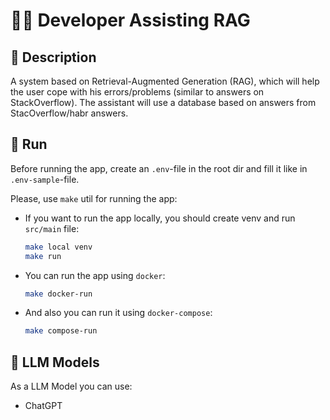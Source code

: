 # 👨‍💻 Developer Assisting RAG

## 📖 Description

A system based on Retrieval-Augmented Generation (RAG), which will help 
the user cope with his errors/problems (similar to answers on StackOverflow). 
The assistant will use a database based on answers from StacOverflow/habr answers.

## 🚀 Run

Before running the app, create an `.env`-file in the root dir and fill it like in `.env-sample`-file.

Please, use `make` util for running the app:

- If you want to run the app locally, you should create venv and run `src/main` file:
    ```bash
    make local venv
    make run  
    ```

- You can run the app using `docker`:
    ```bash
    make docker-run
    ```

- And also you can run it using `docker-compose`:
    ```bash
    make compose-run
    ```

## 🤖 LLM Models
As a LLM Model you can use:
- ChatGPT